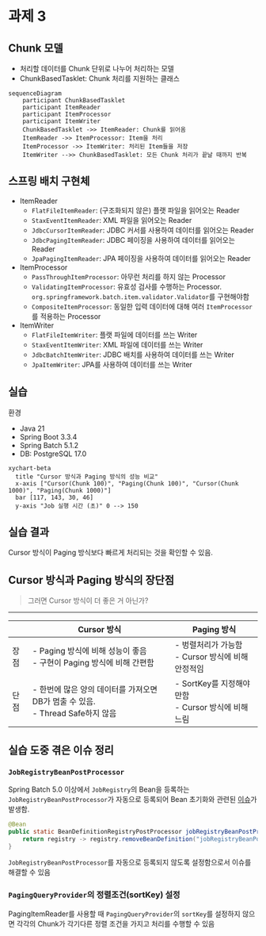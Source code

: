 # 과제 3

## Chunk 모델
- 처리할 데이터를 Chunk 단위로 나누어 처리하는 모델
- ChunkBasedTasklet: Chunk 처리를 지원하는 클래스

```mermaid
sequenceDiagram
    participant ChunkBasedTasklet
    participant ItemReader
    participant ItemProcessor
    participant ItemWriter
    ChunkBasedTasklet ->> ItemReader: Chunk를 읽어옴
    ItemReader ->> ItemProcessor: Item을 처리
    ItemProcessor ->> ItemWriter: 처리된 Item들을 저장
    ItemWriter -->> ChunkBasedTasklet: 모든 Chunk 처리가 끝날 때까지 반복
```

## 스프링 배치 구현체
- ItemReader
  - `FlatFileItemReader`: (구조화되지 않은) 플랫 파일을 읽어오는 Reader
  - `StaxEventItemReader`: XML 파일을 읽어오는 Reader
  - `JdbcCursorItemReader`: JDBC 커서를 사용하여 데이터를 읽어오는 Reader
  - `JdbcPagingItemReader`: JDBC 페이징을 사용하여 데이터를 읽어오는 Reader
  - `JpaPagingItemReader`: JPA 페이징을 사용하여 데이터를 읽어오는 Reader
- ItemProcessor
  - `PassThroughItemProcessor`: 아무런 처리를 하지 않는 Processor
  - `ValidatingItemProcessor`: 유효성 검사를 수행하는 Processor. `org.springframework.batch.item.validator.Validator`를 구현해야함
  - `CompositeItemProcessor`: 동일한 입력 데이터에 대해 여러 `ItemProcessor`를 적용하는 Processor
- ItemWriter
  - `FlatFileItemWriter`: 플랫 파일에 데이터를 쓰는 Writer
  - `StaxEventItemWriter`: XML 파일에 데이터를 쓰는 Writer
  - `JdbcBatchItemWriter`: JDBC 배치를 사용하여 데이터를 쓰는 Writer
  - `JpaItemWriter`: JPA를 사용하여 데이터를 쓰는 Writer

## 실습

환경
- Java 21
- Spring Boot 3.3.4
- Spring Batch 5.1.2
- DB: PostgreSQL 17.0

```mermaid
xychart-beta
  title "Cursor 방식과 Paging 방식의 성능 비교"
  x-axis ["Cursor(Chunk 100)", "Paging(Chunk 100)", "Cursor(Chunk 1000)", "Paging(Chunk 1000)"]
  bar [117, 143, 30, 46]
  y-axis "Job 실행 시간 (초)" 0 --> 150
```
## 실습 결과
Cursor 방식이 Paging 방식보다 빠르게 처리되는 것을 확인할 수 있음.

## Cursor 방식과 Paging 방식의 장단점
> 그러면 Cursor 방식이 더 좋은 거 아닌가?
-----------------
|    | Cursor 방식                                                  | Paging 방식                                  |
|----|------------------------------------------------------------|--------------------------------------------|
| 장점 | - Paging 방식에 비해 성능이 좋음 <br/> - 구현이 Paging 방식에 비해 간편함       | - 벙렬처리가 가능함 <br/> - Cursor 방식에 비해 안정적임     |
| 단점 | - 한번에 많은 양의 데이터를 가져오면 DB가 멈출 수 있음.<br/> - Thread Safe하지 않음 | - SortKey를 지정해야만함 <br/> - Cursor 방식에 비해 느림 |

## 실습 도중 겪은 이슈 정리

### `JobRegistryBeanPostProcessor`
Spring Batch 5.0 이상에서 `JobRegistry`의 Bean을 등록하는 `JobRegistryBeanPostProcessor`가 자동으로 등록되어 Bean 초기화와 관련된 [이슈](https://github.com/spring-projects/spring-batch/issues/4245)가 발생함.
```java
@Bean
public static BeanDefinitionRegistryPostProcessor jobRegistryBeanPostProcessorRemover() {
    return registry -> registry.removeBeanDefinition("jobRegistryBeanPostProcessor");
}
```
`JobRegistryBeanPostProcessor`를 자동으로 등록되지 않도록 설정함으로서 이슈를 해결할 수 있음

### `PagingQueryProvider`의 정렬조건(sortKey) 설정
PagingItemReader를 사용할 때 `PagingQueryProvider`의 `sortKey`를 설정하지 않으면 각각의 Chunk가 각기다른 정렬 조건을 가지고 처리를 수행할 수 있음

